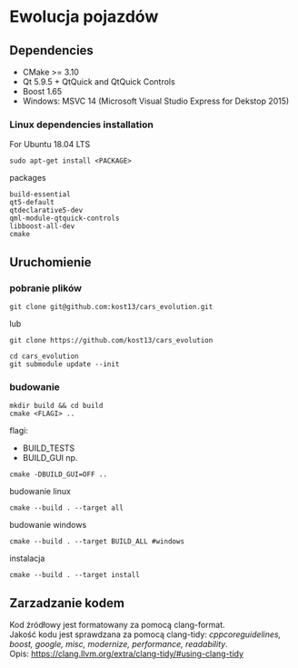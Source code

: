 # Ewolucja pojazdów

## Dependencies
- CMake >= 3.10
- Qt  5.9.5 + QtQuick and QtQuick Controls
- Boost 1.65
- Windows: MSVC 14 (Microsoft Visual Studio Express for Dekstop 2015)

### Linux dependencies installation
For Ubuntu 18.04 LTS
```
sudo apt-get install <PACKAGE>
```
packages
```
build-essential
qt5-default
qtdeclarative5-dev
qml-module-qtquick-controls
libboost-all-dev
cmake
```

## Uruchomienie
### pobranie plików
```
git clone git@github.com:kost13/cars_evolution.git
```
lub 
```
git clone https://github.com/kost13/cars_evolution
```

```
cd cars_evolution
git submodule update --init
```

### budowanie 
```
mkdir build && cd build
cmake <FLAGI> ..
```

flagi:
- BUILD_TESTS
- BUILD_GUI
np.
```
cmake -DBUILD_GUI=OFF ..
```

budowanie linux
```
cmake --build . --target all
```
budowanie windows
```
cmake --build . --target BUILD_ALL #windows
```
instalacja
```
cmake --build . --target install
```

## Zarzadzanie kodem
Kod źródłowy jest formatowany za pomocą clang-format. \
Jakość kodu jest sprawdzana za pomocą clang-tidy:
*cppcoreguidelines, boost, google, misc, modernize, performance, readability*. \
Opis: https://clang.llvm.org/extra/clang-tidy/#using-clang-tidy

